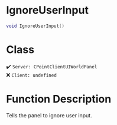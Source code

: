 # IgnoreUserInput
```lua
void IgnoreUserInput()
```
# Class
✔️ `Server: CPointClientUIWorldPanel`  
❌ `Client: undefined`  

# Function Description
Tells the panel to ignore user input.
